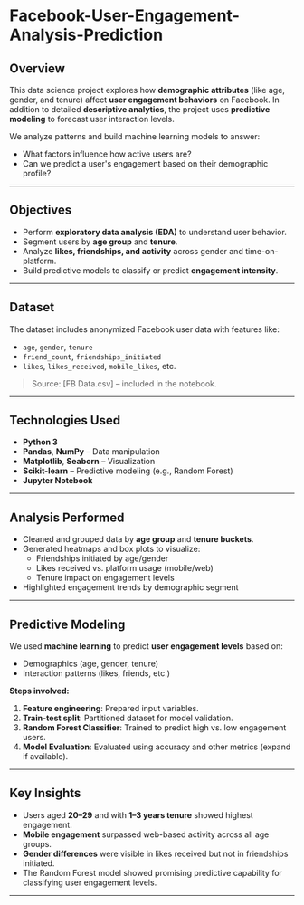 # Facebook-User-Engagement-Analysis-Prediction

## Overview

This data science project explores how **demographic attributes** (like age, gender, and tenure) affect **user engagement behaviors** on Facebook. In addition to detailed **descriptive analytics**, the project uses **predictive modeling** to forecast user interaction levels.

We analyze patterns and build machine learning models to answer:
- What factors influence how active users are?
- Can we predict a user's engagement based on their demographic profile?

---

## Objectives

- Perform **exploratory data analysis (EDA)** to understand user behavior.
- Segment users by **age group** and **tenure**.
- Analyze **likes, friendships, and activity** across gender and time-on-platform.
- Build predictive models to classify or predict **engagement intensity**.

---

## Dataset

The dataset includes anonymized Facebook user data with features like:
- `age`, `gender`, `tenure`
- `friend_count`, `friendships_initiated`
- `likes`, `likes_received`, `mobile_likes`, etc.

> Source: [FB Data.csv] – included in the notebook.

---

## Technologies Used

- **Python 3**
- **Pandas**, **NumPy** – Data manipulation
- **Matplotlib**, **Seaborn** – Visualization
- **Scikit-learn** – Predictive modeling (e.g., Random Forest)
- **Jupyter Notebook**

---

## Analysis Performed

- Cleaned and grouped data by **age group** and **tenure buckets**.
- Generated heatmaps and box plots to visualize:
  - Friendships initiated by age/gender
  - Likes received vs. platform usage (mobile/web)
  - Tenure impact on engagement levels
- Highlighted engagement trends by demographic segment

---

## Predictive Modeling

We used **machine learning** to predict **user engagement levels** based on:
- Demographics (age, gender, tenure)
- Interaction patterns (likes, friends, etc.)

**Steps involved:**
1. **Feature engineering**: Prepared input variables.
2. **Train-test split**: Partitioned dataset for model validation.
3. **Random Forest Classifier**: Trained to predict high vs. low engagement users.
4. **Model Evaluation**: Evaluated using accuracy and other metrics (expand if available).

---

## Key Insights

- Users aged **20–29** and with **1–3 years tenure** showed highest engagement.
- **Mobile engagement** surpassed web-based activity across all age groups.
- **Gender differences** were visible in likes received but not in friendships initiated.
- The Random Forest model showed promising predictive capability for classifying user engagement levels.

---
